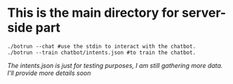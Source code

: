 # This is the main directory for server-side part

```
./botrun --chat #use the stdin to interact with the chatbot.
./botrun --train chatbot/intents.json #to train the chatbot.
```

*The intents.json is just for testing purposes, I am still gathering more data. I'll provide more details soon*